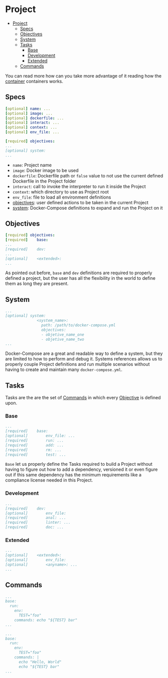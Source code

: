 # Project

- [Project](#project)
  - [Specs](#specs)
  - [Objectives](#objectives)
  - [System](#system)
  - [Tasks](#tasks)
    - [Base](#base)
    - [Development](#development)
    - [Extended](#extended)
  - [Commands](#commands)

You can read more how can you take more advantage of it reading how the [container](container.md) containers works.

## Specs

```yaml
[optional] name: ...
[optional] image: ...
[optional] dockerfile: ...
[optional] interact: ...
[optional] context: ...
[optional] env_file: ...

[required] objectives:
...
[optional] system:
...
```

- `name`: Project name
- `image`: Docker image to be used
- `dockerfile`: Dockerfile path or `false` value to not use the current defined Dockerfile in the Project folder
- `interact`: call to invoke the interpreter to run it inside the Project
- `context`: which directory to use as Project root
- `env_file`: file to load all environment definitions
- [objectives](#objectives): user defined actions to be taken in the current Project
- [system](#system): Docker-Compose definitions to expand and run the Project on it

## Objectives

```yaml
[required] objectives:
[required]    base:
...
[required]    dev:
...
[optional]    <extended>:
...
```

As pointed out before, `base` and `dev` definitions are required to properly defined a project, but the user has all the flexibility in the world to define them as long they are present.

## System

```yaml
...
[optional] system:
              <system_name>:
                path: /path/to/docker-compose.yml
                objectives:
                - objetive_name_one
                - objetive_name_two
...
```

Docker-Compose are a great and readable way to define a system, but they are limited to how to perform and debug it. Systems references allows us to properly couple Project definitions and run multiple scenarios without having to create and maintain many `docker-compose.yml`.

## Tasks

Tasks are the are the set of [Commands](#commands) in which every [Objective](#objectives) is defined upon.

### Base

```yaml
...
[required]    base:
[optional]        env_file: ...
[required]        run: ...
[required]        add: ...
[required]        rm: ...
[required]        test: ...
```

`Base` let us properly define the Tasks required to build a Project without having to figure out how to add a dependency, versioned it or even figure out if this same dependency has the minimum requirements like a compliance license needed in this Project.

### Development

```yaml
...
[required]    dev:
[optional]        env_file:
[required]        anal: ...
[required]        linter: ...
[required]        doc: ...
```

### Extended

```yaml
...
[optional]    <extended>:
[optional]        env_file:
[optional]        <anyname>: ...
...
```

## Commands

```yaml
...
base:
  run:
    env:
      TEST="foo"
    commands: echo "${TEST} bar"
...
```

```yaml
...
base:
  run:
    env:
      TEST="foo"
    commands: |
      echo "Hello, World"
      echo "${TEST} bar"
...
```

